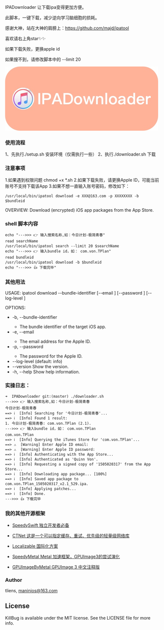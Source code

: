

IPADownloader 让下载ipa变得更加方便。

此脚本，一键下载，减少逆向学习脑细胞的损耗。

感谢大神，站在大神的肩膀上：https://github.com/majd/ipatool

喜欢请右上角star✨✨

如果下载失败，更换apple id

如果搜不到，请修改脚本中的 --limit 20

![img](https://github.com/Tliens/IPADownloader/blob/master/icon_0.jpg)


### 使用流程 
1、先执行./setup.sh 安装环境（仅需执行一些）
2、执行./downloader.sh 下载

### 注意事项
1.如果遇到权限问题 chmod +x *.sh
2.如果下载失败，请更换Apple ID，可能当前账号不支持下载该App
3.如果不想一直输入账号密码，修改如下：

```
/usr/local/bin/ipatool download -e XXX@163.com -p XXXXXXXX -b $bundleid
```
OVERVIEW: Download (encrypted) iOS app packages from the App Store.
### shell 脚本内容
```
echo "--->>> 👉️ 输入搜索名称,如：今日计划-极简青春"
read searchName
/usr/local/bin/ipatool search --limit 20 $searchName
echo "--->>> 👉️ 输入bundle id，如： com.von.TPlan"
read bundleid
/usr/local/bin/ipatool download -b $bundleid
echo "--->>> 👍 下载完毕"
```
### 其他用法

USAGE: ipatool download --bundle-identifier <bundle-identifier> [--email <email>] [--password <password>] [--log-level <log-level>]

OPTIONS:
  - -b, --bundle-identifier <bundle-identifier>
      - The bundle identifier of the target iOS app. 
  - -e, --email <email>     
    - The email address for the Apple ID. 
  - -p, --password <password>
    - The password for the Apple ID. 
  - --log-level <log-level> (default: info)
  - --version               Show the version.
  - -h, --help              Show help information.
### 实操日志：
  ```
  ➜  IPADownloader git:(master) ./downloader.sh
--->>> 👉️ 输入搜索名称,如：今日计划-极简青春
今日计划-极简青春
==> ℹ️	[Info] Searching for '今日计划-极简青春'...
==> ℹ️	[Info] Found 1 result:
1. 今日计划-极简青春: com.von.TPlan (2.1).
--->>> 👉️ 输入bundle id，如： com.von.TPlan
com.von.TPlan
==> ℹ️	[Info] Querying the iTunes Store for 'com.von.TPlan'...
==> ⚠️	[Warning] Enter Apple ID email:
==> ⚠️	[Warning] Enter Apple ID password:
==> ℹ️	[Info] Authenticating with the App Store...
==> ℹ️	[Info] Authenticated as 'Quinn Von'.
==> ℹ️	[Info] Requesting a signed copy of '1505020317' from the App Store...
==> ℹ️	[Info] Downloading app package... [100%]
==> ℹ️	[Info] Saved app package to com.von.TPlan_1505020317_v2.1_529.ipa.
==> ℹ️	[Info] Applying patches...
==> ℹ️	[Info] Done.
--->>> 👍 下载完毕
  ```
### 我的其他开源框架

- [SpeedySwift 独立开发者必备](https://github.com/Tliens/SpeedySwift)

- [CTNet 这是一个可以指定缓存、重试、优先级的轻量级网络库](https://github.com/ours-curiosity/CTNet)

- [Localizable 国际化方案](https://github.com/Tliens/Localizable)

- [SpeedyMetal Metal 加速框架，GPUImage3的尝试演化](https://github.com/Tliens/SpeedyMetal)

- [GPUImageByMetal  GPUImage 3 中文注释版](https://github.com/Tliens/GPUImageByMetal)

### Author

tliens, maninios@163.com

## License

KillBug is available under the MIT license. See the LICENSE file for more info.

